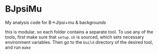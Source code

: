 # BJpsiMu
My analysis code for B->J/psi+mu &amp; backgrounds

this is modular, so each folder contains a separate tool. To use any of the tools, first make sure that ``setup.sh`` is sourced, which sets necessary environment variables. Then go to the ``build`` directory of the desired tool, and run ``make``
